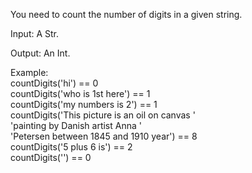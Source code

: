 You need to count the number of digits in a given string.

Input: A Str.

Output: An Int.

Example:  
countDigits('hi') == 0  
countDigits('who is 1st here') == 1  
countDigits('my numbers is 2') == 1  
countDigits('This picture is an oil on canvas '  
'painting by Danish artist Anna '  
'Petersen between 1845 and 1910 year') == 8  
countDigits('5 plus 6 is') == 2  
countDigits('') == 0
